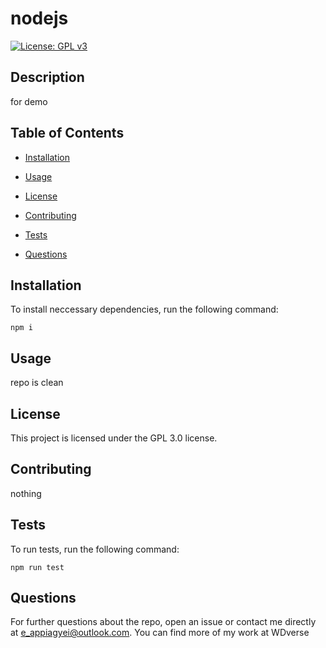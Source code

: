 # nodejs

  [![License: GPL v3](https://img.shields.io/badge/License-GPLv3-blue.svg)](https://www.gnu.org/licenses/gpl-3.0)

  ## Description
  for demo

  ## Table of Contents

  * [Installation](#installation)

  * [Usage](#usage)

  * [License](#license)

  * [Contributing](#contributing)
  
  * [Tests](#tests)
  
  * [Questions](#questions)
  
  ## Installation
  
  To install neccessary dependencies, run the following command:
  
  ```
  npm i
  ```

  ## Usage 

  repo is clean
  
  ## License

  This project is licensed under the GPL 3.0 license.

  ## Contributing

  nothing


  ## Tests

  To run tests, run the following command:

  ```
  npm run test
  ```
  
  ## Questions

  For further questions about the repo, open an issue or contact me directly at e_appiagyei@outlook.com. You can find more of my work at WDverse


